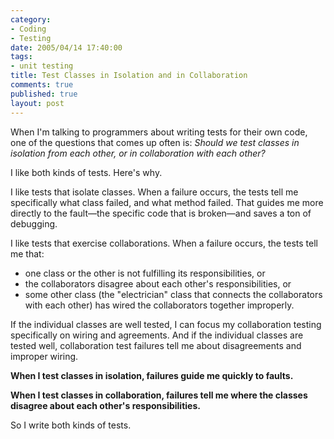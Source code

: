 ```yaml
--- 
category: 
- Coding
- Testing
date: 2005/04/14 17:40:00
tags: 
- unit testing
title: Test Classes in Isolation and in Collaboration
comments: true
published: true
layout: post
---
```


When I'm talking to programmers about writing tests for their own code, one of the questions that comes up often is:  <em>Should we test classes in isolation from each other, or in collaboration with each other?</em>

I like both kinds of tests.  Here's why.

I like tests that isolate classes. When a failure occurs, the tests tell me specifically what class failed, and what method failed. That guides me more directly to the fault—the specific code that is broken—and saves a ton of debugging.

I like tests that exercise collaborations.  When a failure occurs, the tests tell me that:
<ul>
	<li>one class or the other is not fulfilling its responsibilities, or</li>
	<li>the collaborators disagree about each other's responsibilities, or</li>
	<li>some other class (the "electrician" class that connects the collaborators with each other) has wired the collaborators together improperly.</li>
</ul>
If the individual classes are well tested, I can focus my collaboration testing specifically on wiring and agreements. And if the individual classes are tested well, collaboration test failures tell me about disagreements and improper wiring.

<strong>When I test classes in isolation, failures guide me quickly to faults.</strong>

<strong>When I test classes in collaboration, failures tell me where the classes disagree about each other's responsibilities.</strong>

So I write both kinds of tests.
